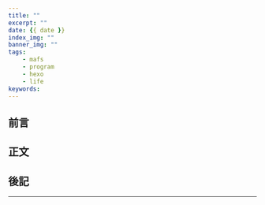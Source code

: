 ```yaml
---
title: ""
excerpt: ""
date: {{ date }}
index_img: ""
banner_img: ""
tags: 
    - mafs
    - program
    - hexo
    - life
keywords: 
---
```


<!-- Latex Protector: Remove "@" before use -->

<!--@lp:skip-all-->
<!--@lp:skip-some-->

<!-- EMSP Replacer: Auto replacement of double full-width white-space with &emsp;&emsp; -->

<!-- Spoiler Replacer: Replace ||text||  with {% spoiler text %} -->

<!--@sprp:skip-all-->


## 前言

## 正文

## 後記

---

<!-- ## 參考 -->
